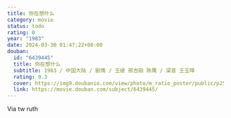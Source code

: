 ```yaml
---
title: 你在想什么
category: movie
status: todo
rating: 0
year: "1983"
date: 2024-03-30 01:47:22+08:00
douban:
  id: "6439445"
  title: 你在想什么
  subtitle: 1983 / 中国大陆 / 剧情 / 王缇 邢吉田 陈鹰 / 梁音 王玉璋
  rating: 9.3
  cover: https://img9.doubanio.com/view/photo/m_ratio_poster/public/p2580528636.jpg
  link: https://movie.douban.com/subject/6439445/
---
```


Via tw ruth 
